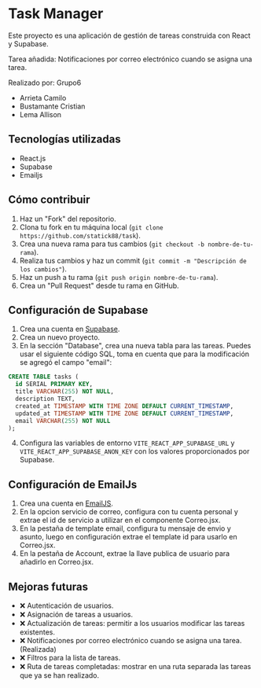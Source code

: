 # Task Manager

Este proyecto es una aplicación de gestión de tareas construida con React y Supabase.

Tarea añadida: Notificaciones por correo electrónico cuando se asigna una tarea.

Realizado por: Grupo6

- Arrieta Camilo
- Bustamante Cristian
- Lema Allison

## Tecnologías utilizadas

- React.js
- Supabase
- Emailjs

## Cómo contribuir

1. Haz un "Fork" del repositorio.
2. Clona tu fork en tu máquina local (`git clone https://github.com/statick88/task`).
3. Crea una nueva rama para tus cambios (`git checkout -b nombre-de-tu-rama`).
4. Realiza tus cambios y haz un commit (`git commit -m "Descripción de los cambios"`).
5. Haz un push a tu rama (`git push origin nombre-de-tu-rama`).
6. Crea un "Pull Request" desde tu rama en GitHub.

## Configuración de Supabase

1. Crea una cuenta en [Supabase](https://supabase.io/).
2. Crea un nuevo proyecto.
3. En la sección "Database", crea una nueva tabla para las tareas. Puedes usar el siguiente código SQL, toma en cuenta que para la
   modificación se agregó el campo "email":
```sql
CREATE TABLE tasks (
  id SERIAL PRIMARY KEY,
  title VARCHAR(255) NOT NULL,
  description TEXT,
  created_at TIMESTAMP WITH TIME ZONE DEFAULT CURRENT_TIMESTAMP,
  updated_at TIMESTAMP WITH TIME ZONE DEFAULT CURRENT_TIMESTAMP,
  email VARCHAR(255) NOT NULL
);
```	
4. Configura las variables de entorno `VITE_REACT_APP_SUPABASE_URL` y `VITE_REACT_APP_SUPABASE_ANON_KEY` con los valores proporcionados por Supabase.

## Configuración de EmailJs
1. Crea una cuenta en [EmailJS](https://dashboard.emailjs.com/sign-up).
2. En la opcion servicio de correo, configura con tu cuenta personal y extrae el id de servicio a utilizar en 
   el componente Correo.jsx.
3. En la pestaña de template email, configura tu mensaje de envio y asunto, luego en configuración extrae el template id
  para usarlo en Correo.jsx.
4. En la pestaña de Account, extrae la llave publica de usuario para añadirlo en Correo.jsx.

## Mejoras futuras

- ❌ Autenticación de usuarios.
- ❌ Asignación de tareas a usuarios.
- ❌ Actualización de tareas: permitir a los usuarios modificar las tareas existentes.
- ❌ Notificaciones por correo electrónico cuando se asigna una tarea. (Realizada)
- ❌ Filtros para la lista de tareas.
- ❌ Ruta de tareas completadas: mostrar en una ruta separada las tareas que ya se han realizado.
